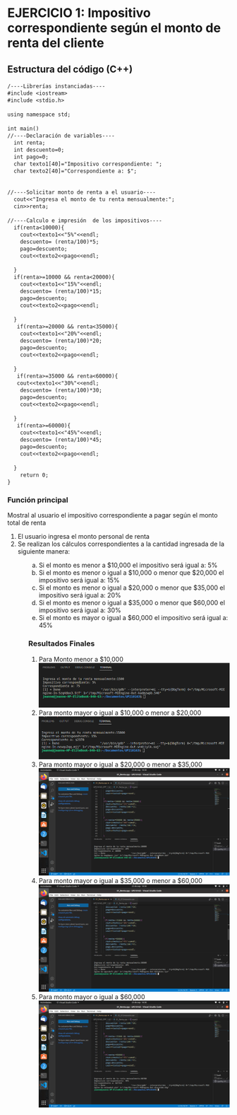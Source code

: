 <h1> EJERCICIO 1: Impositivo correspondiente según el monto de renta del cliente</h1>
<h2> Estructura del código (C++)</h2>

    /----Librerías instanciadas----
    #include <iostream>
    #include <stdio.h>

    using namespace std;

    int main()
    //----Declaración de variables----
      int renta;
      int descuento=0;
      int pago=0;
      char texto1[40]="Impositivo correspondiente: ";
      char texto2[40]="Correspondiente a: $";


    //----Solicitar monto de renta a el usuario----
      cout<<"Ingresa el monto de tu renta mensualmente:";
      cin>>renta;
 
    //----Calculo e impresión  de los impositivos----
      if(renta<10000){
        cout<<texto1<<"5%"<<endl;
        descuento= (renta/100)*5;
        pago=descuento;
        cout<<texto2<<pago<<endl;
    
      }
      if(renta>=10000 && renta<20000){
        cout<<texto1<<"15%"<<endl;
        descuento= (renta/100)*15;
        pago=descuento;
        cout<<texto2<<pago<<endl;
    
      }
       if(renta>=20000 && renta<35000){
        cout<<texto1<<"20%"<<endl;
        descuento= (renta/100)*20;
        pago=descuento;
        cout<<texto2<<pago<<endl;
    
      }
       if(renta>=35000 && renta<60000){
       cout<<texto1<<"30%"<<endl;
        descuento= (renta/100)*30;
        pago=descuento;
        cout<<texto2<<pago<<endl;
    
      }
       if(renta>=60000){
        cout<<texto1<<"45%"<<endl;
        descuento= (renta/100)*45;
        pago=descuento;
        cout<<texto2<<pago<<endl;
    
      }
        return 0;
    }    

<h3> Función principal </h3>
<p> Mostral al usuario el impositivo correspondiente a pagar según el monto total de renta </p>
<ol>
<li>El usuario ingresa el monto personal de renta
<li>Se realizan los cálculos correspondientes a la cantidad ingresada de la siguiente manera:
<ol>
<ol type="a">
<li>Si el monto es menor a $10,000 el impositivo será igual a: 5%
<li>Si el monto es menor o igual a $10,000 o menor que $20,000 el impositivo será igual a: 15%
<li>Si el monto es menor o igual a $20,000 o menor que $35,000 el impositivo será igual a: 20%
<li>Si el monto es menor o igual a $35,000 o menor que $60,000 el impositivo será igual a: 30%
<li>Si el monto es mayor o igual a $60,000 el impositivo será igual a: 45%
</ol>

<h3> Resultados Finales</h3>
<ol>
<li>Para Monto menor a $10,000
    <img src="UP210163_CPP/../../imagenes/menor10.png">
<li>Para monto mayor o igual a $10,000 o menor a $20,000
    <img src="UP210163_CPP/../../imagenes/menor20.png">
 <li>Para monto mayor o igual a $20,000 o menor a $35,000
    <img src="UP210163_CPP/../../imagenes/menor35.png">
 <li>Para monto mayor o igual a $35,000 o menor a $60,000
    <img src="UP210163_CPP/../../imagenes/menor60.png">
 <li>Para monto mayor o igual a $60,000
    <img src="UP210163_CPP/../../imagenes/mayor60.png">
